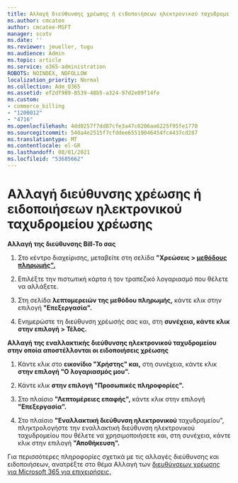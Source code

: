 ```yaml
---
title: Αλλαγή διεύθυνσης χρέωσης ή ειδοποιήσεων ηλεκτρονικού ταχυδρομείου χρέωσης
ms.author: cmcatee
author: cmcatee-MSFT
manager: scotv
ms.date: ''
ms.reviewer: jmueller, tugu
ms.audience: Admin
ms.topic: article
ms.service: o365-administration
ROBOTS: NOINDEX, NOFOLLOW
localization_priority: Normal
ms.collection: Adm_O365
ms.assetid: ef2df989-8539-48b5-a324-97d2e09f14fe
ms.custom:
- commerce_billing
- "1200012"
- "4716"
ms.openlocfilehash: 4dd0257f7dd87cfe3a47c0206aa6225f95fe1770
ms.sourcegitcommit: 540a4e2515f7cfddee65519046454fc4437cd287
ms.translationtype: MT
ms.contentlocale: el-GR
ms.lasthandoff: 08/01/2021
ms.locfileid: "53685662"
---
```

# <a name="change-billing-address-or-billing-email-notifications"></a>Αλλαγή διεύθυνσης χρέωσης ή ειδοποιήσεων ηλεκτρονικού ταχυδρομείου χρέωσης

**Αλλαγή της διεύθυνσης Bill-To σας**

1. Στο κέντρο διαχείρισης, μεταβείτε στη σελίδα **"Χρεώσεις > [μεθόδους πληρωμής".](https://go.microsoft.com/fwlink/p/?linkid=2018806)**

2. Επιλέξτε την πιστωτική κάρτα ή τον τραπεζικό λογαριασμό που θέλετε να αλλάξετε.

3. Στη σελίδα **λεπτομερειών της μεθόδου πληρωμής,** κάντε κλικ στην επιλογή **"Επεξεργασία".**

4. Ενημερώστε τη διεύθυνση χρέωσής σας και, στη **συνέχεια, κάντε κλικ στην επιλογή > Τέλος.**

**Αλλαγή της εναλλακτικής διεύθυνσης ηλεκτρονικού ταχυδρομείου στην οποία αποστέλλονται οι ειδοποιήσεις χρέωσης** 

1. Κάντε κλικ στο **εικονίδιο "Χρήστης" και,** στη συνέχεια, κάντε κλικ **στην επιλογή "Ο λογαριασμός μου".**

2. Κάντε κλικ **στην επιλογή "Προσωπικές πληροφορίες".**

3. Στο πλαίσιο **"Λεπτομέρειες επαφής",** κάντε κλικ στην επιλογή **"Επεξεργασία".**

4. Στο πλαίσιο **"Εναλλακτική διεύθυνση ηλεκτρονικού** ταχυδρομείου", πληκτρολογήστε την εναλλακτική διεύθυνση ηλεκτρονικού ταχυδρομείου που θέλετε να χρησιμοποιήσετε και, στη συνέχεια, κάντε κλικ στην επιλογή **"Αποθήκευση".**

Για περισσότερες πληροφορίες σχετικά με τις αλλαγές διεύθυνσης και ειδοποιήσεων, ανατρέξτε στο θέμα Αλλαγή των [διευθύνσεων χρέωσης για Microsoft 365 για επιχειρήσεις.](/microsoft-365/commerce/billing-and-payments/change-your-billing-addresses)
